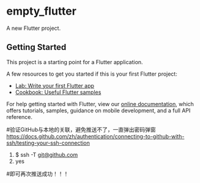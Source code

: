 # empty_flutter

A new Flutter project.

## Getting Started

This project is a starting point for a Flutter application.

A few resources to get you started if this is your first Flutter project:

- [Lab: Write your first Flutter app](https://flutter.dev/docs/get-started/codelab)
- [Cookbook: Useful Flutter samples](https://flutter.dev/docs/cookbook)

For help getting started with Flutter, view our
[online documentation](https://flutter.dev/docs), which offers tutorials,
samples, guidance on mobile development, and a full API reference.

#验证GitHub与本地的关联，避免推送不了，一直弹出密码弹窗
https://docs.github.com/zh/authentication/connecting-to-github-with-ssh/testing-your-ssh-connection
1. $ ssh -T git@github.com
2. yes

#即可再次推送成功！！！